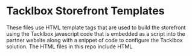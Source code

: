 # Tacklbox Storefront Templates
These files use HTML template tags that are used to build the storefront using the Tacklbox javascript code that is embedded as a script into the partner website along with a snippet of code to configure the Tacklbox solution. The HTML files in this repo include HTML <template> tags that are used to dynamically populate products, prices, variants, etc. These files use Tacklbox-specific class and id names that are used by the scripts to generate the storefront interface. These must be present in any new variant of these files. There are two examples below along with associated style sheets.

1 store_summary.html
  Template that has a summary screen with product images that can be clicked through to the individual product and then added to the cart.
2 store_details.html
  Template that lists out products and allows adding to the cart directly from that initial list


Notes: 
  * The payment layout is in the process of changing to be driven through the settings that are configured in the Tacklbox backend and it will dynamically add and display the various payment methods and actions that are allowed on a per partner basis. 
  * Configuration of the positioning, timing, and other attributes for display on the partner's content is done in the Tacklbox backend
